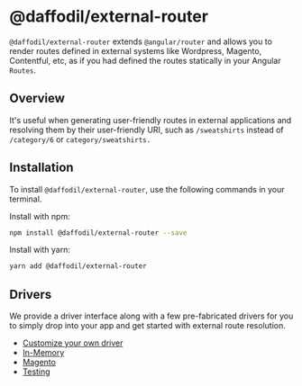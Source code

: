 # @daffodil/external-router

`@daffodil/external-router` extends `@angular/router` and allows you to render routes defined in external systems like Wordpress, Magento, Contentful, etc, as if you had defined the routes statically in your Angular `Routes`.

## Overview
It's useful when generating user-friendly routes in external applications and resolving them by their user-friendly URI, such as `/sweatshirts` instead of `/category/6` or `category/sweatshirts.`

## Installation

To install `@daffodil/external-router`, use the following commands in your terminal.

Install with npm:

```bash
npm install @daffodil/external-router --save
```

Install with yarn:

```bash
yarn add @daffodil/external-router
```

## Drivers

We provide a driver interface along with a few pre-fabricated drivers for you to simply drop into your app and get started with external route resolution.

- [Customize your own driver](/libs/external-router/guides/drivers/custom.md)
- [In-Memory](/libs/external-router/guides/drivers/in-memory.md)
- [Magento](/libs/external-router/guides/drivers/magento.md)
- [Testing](/libs/external-router/guides/drivers/testing.md)
